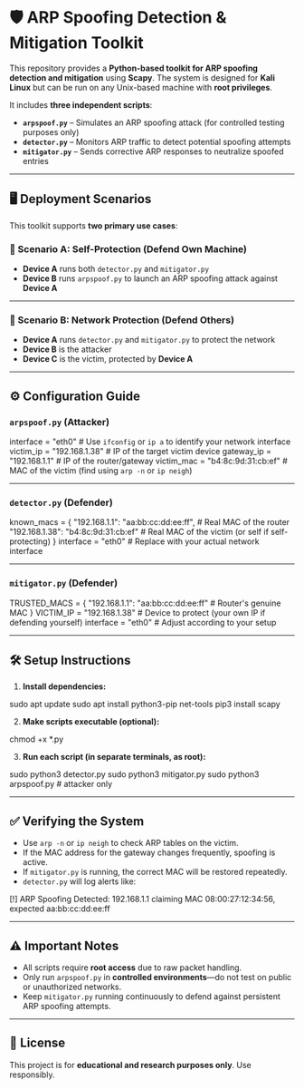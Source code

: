 
# 🛡️ ARP Spoofing Detection & Mitigation Toolkit

This repository provides a **Python-based toolkit for ARP spoofing detection and mitigation** using **Scapy**. The system is designed for **Kali Linux** but can be run on any Unix-based machine with **root privileges**.

It includes **three independent scripts**:

- **`arpspoof.py`** – Simulates an ARP spoofing attack (for controlled testing purposes only)  
- **`detector.py`** – Monitors ARP traffic to detect potential spoofing attempts  
- **`mitigator.py`** – Sends corrective ARP responses to neutralize spoofed entries

---

## 🖥️ Deployment Scenarios

This toolkit supports **two primary use cases**:

### 🔹 Scenario A: Self-Protection (Defend Own Machine)

- **Device A** runs both `detector.py` and `mitigator.py`  
- **Device B** runs `arpspoof.py` to launch an ARP spoofing attack against **Device A**

---

### 🔹 Scenario B: Network Protection (Defend Others)

- **Device A** runs `detector.py` and `mitigator.py` to protect the network  
- **Device B** is the attacker  
- **Device C** is the victim, protected by **Device A**

---

## ⚙️ Configuration Guide

### `arpspoof.py` (Attacker)

interface = "eth0"                # Use `ifconfig` or `ip a` to identify your network interface
victim_ip = "192.168.1.38"        # IP of the target victim device
gateway_ip = "192.168.1.1"        # IP of the router/gateway
victim_mac = "b4:8c:9d:31:cb:ef"  # MAC of the victim (find using `arp -n` or `ip neigh`)

---

### `detector.py` (Defender)

known_macs = {
    "192.168.1.1": "aa:bb:cc:dd:ee:ff",   # Real MAC of the router
    "192.168.1.38": "b4:8c:9d:31:cb:ef"   # Real MAC of the victim (or self if self-protecting)
}
interface = "eth0"  # Replace with your actual network interface

---

### `mitigator.py` (Defender)

TRUSTED_MACS = {
    "192.168.1.1": "aa:bb:cc:dd:ee:ff"   # Router's genuine MAC
}
VICTIM_IP = "192.168.1.38"  # Device to protect (your own IP if defending yourself)
interface = "eth0"          # Adjust according to your setup

---

## 🛠️ Setup Instructions

1. **Install dependencies:**

sudo apt update
sudo apt install python3-pip net-tools
pip3 install scapy

2. **Make scripts executable (optional):**

chmod +x *.py

3. **Run each script (in separate terminals, as root):**

sudo python3 detector.py
sudo python3 mitigator.py
sudo python3 arpspoof.py  # attacker only

---

## ✅ Verifying the System

- Use `arp -n` or `ip neigh` to check ARP tables on the victim.
- If the MAC address for the gateway changes frequently, spoofing is active.
- If `mitigator.py` is running, the correct MAC will be restored repeatedly.
- `detector.py` will log alerts like:

[!] ARP Spoofing Detected: 192.168.1.1 claiming MAC 08:00:27:12:34:56, expected aa:bb:cc:dd:ee:ff

---

## ⚠️ Important Notes

- All scripts require **root access** due to raw packet handling.
- Only run `arpspoof.py` in **controlled environments**—do not test on public or unauthorized networks.
- Keep `mitigator.py` running continuously to defend against persistent ARP spoofing attempts.

---

## 📄 License

This project is for **educational and research purposes only**. Use responsibly.
